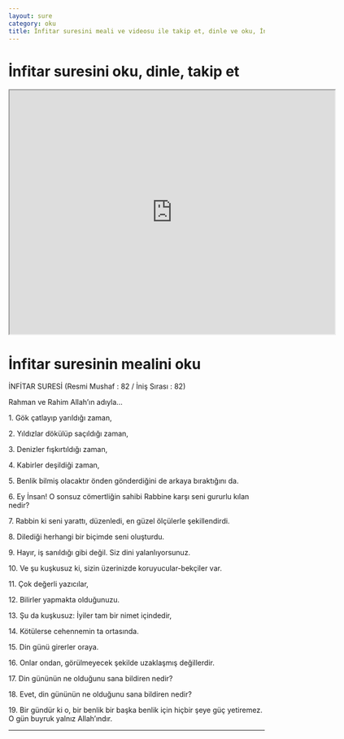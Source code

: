 ```yaml
---
layout: sure
category: oku
title: İnfitar suresini meali ve videosu ile takip et, dinle ve oku, İnfitar dinle, İnfitar meali.
---
```


<div class="container">
  <div class="row">
    <div class="col-lg-12">
      <h1>İnfitar suresini oku, dinle, takip et</h1>
      <div class="div-youtube-embed">
        <iframe width="640" height="480" src="https://www.youtube.com/embed/http://">frameborder="0" allowfullscreen></iframe>
      </div>
    </div>
  </div>

  <div class="row">
    <div class="col-lg-12">
      <h1>İnfitar suresinin mealini oku</h1>
      <div><p>İNFİTAR SURESİ (Resmi Mushaf : 82 / İniş Sırası : 82)</p><p>Rahman ve Rahim Allah’ın adıyla…</p><p></p><p></p><p>1. Gök çatlayıp yarıldığı zaman,</p><p></p><p></p><p>2. Yıldızlar dökülüp saçıldığı zaman,</p><p></p><p></p><p>3. Denizler fışkırtıldığı zaman,</p><p></p><p></p><p>4. Kabirler deşildiği zaman,</p><p></p><p></p><p>5. Benlik bilmiş olacaktır önden gönderdiğini de arkaya bıraktığını da.</p><p></p><p></p><p>6. Ey İnsan! O sonsuz cömertliğin sahibi Rabbine karşı seni gururlu kılan nedir?</p><p></p><p></p><p>7. Rabbin ki seni yarattı, düzenledi, en güzel ölçülerle şekillendirdi.</p><p></p><p></p><p>8. Dilediği herhangi bir biçimde seni oluşturdu.</p><p></p><p></p><p>9. Hayır, iş sanıldığı gibi değil. Siz dini yalanlıyorsunuz.</p><p></p><p></p><p>10. Ve şu kuşkusuz ki, sizin üzerinizde koruyucular-bekçiler var.</p><p></p><p></p><p>11. Çok değerli yazıcılar,</p><p></p><p></p><p>12. Bilirler yapmakta olduğunuzu.</p><p></p><p></p><p>13. Şu da kuşkusuz: İyiler tam bir nimet içindedir,</p><p></p><p></p><p>14. Kötülerse cehennemin ta ortasında.</p><p></p><p></p><p>15. Din günü girerler oraya.</p><p></p><p></p><p>16. Onlar ondan, görülmeyecek şekilde uzaklaşmış değillerdir.</p><p></p><p></p><p>17. Din gününün ne olduğunu sana bildiren nedir?</p><p></p><p></p><p>18. Evet, din gününün ne olduğunu sana bildiren nedir?</p><p></p><p></p><p>19. Bir gündür ki o, bir benlik bir başka benlik için hiçbir şeye güç yetiremez. O gün buyruk yalnız Allah’ındır.</p><p></p><p></p><p></p><p></p></div>
    </div>
  </div>
</div>
<hr />